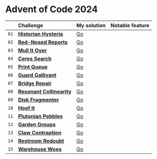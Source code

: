# Advent of Code 2024

|      | Challenge                                                        | My solution                                                       | Notable feature |
| :--  | :--                                                              | :--                                                               | :--             |
| `01` | [**Historian Hysteria**](https://adventofcode.com/2024/day/1)    | [Go](https://github.com/sidmund/aoc-2024/blob/main/day01/main.go) |                 |
| `02` | [**Red-Nosed Reports**](https://adventofcode.com/2024/day/2)     | [Go](https://github.com/sidmund/aoc-2024/blob/main/day02/main.go) |                 |
| `03` | [**Mull It Over**](https://adventofcode.com/2024/day/3)          | [Go](https://github.com/sidmund/aoc-2024/blob/main/day03/main.go) |                 |
| `04` | [**Ceres Search**](https://adventofcode.com/2024/day/4)          | [Go](https://github.com/sidmund/aoc-2024/blob/main/day04/main.go) |                 |
| `05` | [**Print Queue**](https://adventofcode.com/2024/day/5)           | [Go](https://github.com/sidmund/aoc-2024/blob/main/day05/main.go) |                 |
| `06` | [**Guard Gallivant**](https://adventofcode.com/2024/day/6)       | [Go](https://github.com/sidmund/aoc-2024/blob/main/day06/main.go) |                 |
| `07` | [**Bridge Repair**](https://adventofcode.com/2024/day/7)         | [Go](https://github.com/sidmund/aoc-2024/blob/main/day07/main.go) |                 |
| `08` | [**Resonant Collinearity**](https://adventofcode.com/2024/day/8) | [Go](https://github.com/sidmund/aoc-2024/blob/main/day08/main.go) |                 |
| `09` | [**Disk Fragmenter**](https://adventofcode.com/2024/day/9)       | [Go](https://github.com/sidmund/aoc-2024/blob/main/day09/main.go) |                 |
| `10` | [**Hoof It**](https://adventofcode.com/2024/day/10)              | [Go](https://github.com/sidmund/aoc-2024/blob/main/day10/main.go) |                 |
| `11` | [**Plutonian Pebbles**](https://adventofcode.com/2024/day/11)    | [Go](https://github.com/sidmund/aoc-2024/blob/main/day11/main.go) |                 |
| `12` | [**Garden Groups**](https://adventofcode.com/2024/day/12)        | [Go](https://github.com/sidmund/aoc-2024/blob/main/day12/main.go) |                 |
| `13` | [**Claw Contraption**](https://adventofcode.com/2024/day/13)     | [Go](https://github.com/sidmund/aoc-2024/blob/main/day13/main.go) |                 |
| `14` | [**Restroom Redoubt**](https://adventofcode.com/2024/day/14)     | [Go](https://github.com/sidmund/aoc-2024/blob/main/day14/main.go) |                 |
| `15` | [**Warehouse Woes**](https://adventofcode.com/2024/day/15)       | [Go](https://github.com/sidmund/aoc-2024/blob/main/day15/main.go) |                 |

